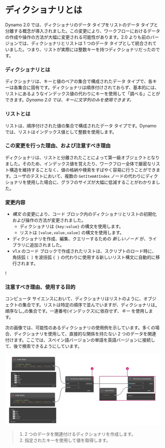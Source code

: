 # ディクショナリとは

Dynamo 2.0 では、ディクショナリのデータ タイプをリストのデータ タイプと分離する概念が導入されました。この変更により、ワークフローにおけるデータの作成や操作の方法が大幅に変更される可能性があります。2.0 よりも前のバージョンでは、ディクショナリとリストは 1 つのデータ タイプとして統合されていました。つまり、リストが実際には整数キーを持つディクショナリだったのです。

### **ディクショナリとは**

ディクショナリは、キーと値のペアの集合で構成されたデータ タイプで、各キーは各集合に固有です。ディクショナリは順序付けされておらず、基本的には、リストにあるようなインデックス値の代わりにキーを使用して「調べる」ことができます。_Dynamo 2.0 では、キーに文字列のみを使用できます。_

### **リストとは**

リストは、順序付けされた値の集合で構成されたデータ タイプです。Dynamo では、リストはインデックス値として整数を使用します。

### **この変更を行った理由、および注意すべき理由**

ディクショナリは、リストと分離されたことによって第一級オブジェクトとなりました。そのため、インデックス値を覚えたり、ワークフロー全体で厳密なリスト構造を維持することなく、値の格納や検索をすばやく容易に行うことができます。ユーザのテストにおいて、複数の `GetItemAtIndex` ノードの代わりにディクショナリを使用した場合に、グラフのサイズが大幅に低減することがわかりました。

### **変更内容**

* _構文_ の変更により、コード ブロック内のディクショナリとリストの初期化および操作の方法が変更されました。
  * ディクショナリは `{key:value}` の構文を使用します。
  * リストは `[value,value,value]` の構文を使用します。
* ディクショナリを作成、編集、クエリーするための _新しいノード_ が、ライブラリに追加されました。
*   v1.x のコード ブロックで作成されたリストは、スクリプトのロード時に、角括弧 `[ ]` を波括弧 `{ }` の代わりに使用する新しいリスト構文に自動的に移行されます。



\![](<../images/5-5/1/what is a dictionary - what are the changes (1) (1) (1).jpg>)



### **注意すべき理由、使用する目的**

コンピュータ サイエンスにおいて、ディクショナリはリストのように、オブジェクトの集合です。リストは特定の順序で並んでいますが、ディクショナリは_順序なし_の集合です。一連番号(インデックス)に依存せず、_キー_ を使用します。

次の画像では、可能性のあるディクショナリの使用例を示しています。多くの場合、ディクショナリを使用して、直接的な関係を持たない 2 つのデータを関連付けます。ここでは、スペイン語バージョンの単語を英語バージョンに接続して、後で検索できるようにしています。

![](../images/5-5/1/whatisadictionary-whatwouldyouusethesefor.jpg)

> 1. 2 つのデータを関連付けるディクショナリを作成します。
> 2. 指定されたキーを使用して値を取得します。
